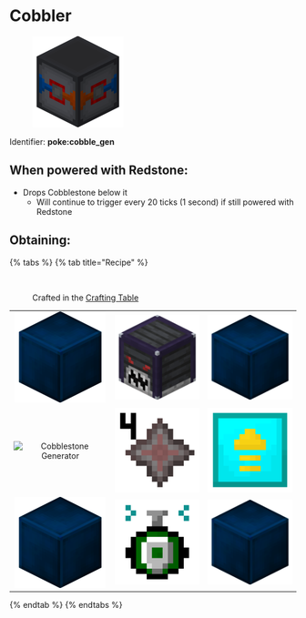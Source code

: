 # Cobbler



<figure><img src="https://github.com/ItsMePok/PFE/blob/wikiAssets/Automation/cobbler.png?raw=true" alt=""><figcaption></figcaption></figure>

Identifier: **poke:cobble\_gen**

## When powered with <img src="https://minecraft.wiki/images/thumb/Redstone_Dust_JE2_BE2.png/150px-Redstone_Dust_JE2_BE2.png?8cf17" alt="" data-size="line">Redstone:

* Drops <img src="https://minecraft.wiki/images/thumb/Cobblestone.png/150px-Cobblestone.png?45867" alt="" data-size="line">Cobblestone below it
  * Will continue to trigger every 20 ticks (1 second) if still powered with <img src="https://minecraft.wiki/images/thumb/Redstone_Dust_JE2_BE2.png/150px-Redstone_Dust_JE2_BE2.png?8cf17" alt="" data-size="line">Redstone



## Obtaining:

{% tabs %}
{% tab title="Recipe" %}
<figure><img src="https://minecraft.wiki/images/thumb/Crafting_Table_JE4_BE3.png/150px-Crafting_Table_JE4_BE3.png?5767f" alt=""><figcaption><p>Crafted in the <a href="https://minecraft.wiki/w/Crafting_Table">Crafting Table</a></p></figcaption></figure>

|                                                                                                  |                                                                                                            |                                                                                                                |
| :----------------------------------------------------------------------------------------------: | :--------------------------------------------------------------------------------------------------------: | :------------------------------------------------------------------------------------------------------------: |
| ![Cobalt Block](https://github.com/ItsMePok/PFE/blob/wikiAssets/OreBlocks/cobalt_block.png?raw=true) |      ![Block Breaker](https://github.com/ItsMePok/PFE/blob/wikiAssets/Automation/block_breaker.png?raw=true)     |        ![Cobalt Block](https://github.com/ItsMePok/PFE/blob/wikiAssets/OreBlocks/cobalt_block.png?raw=true)        |
|           <img src="broken-reference" alt="Cobblestone Generator" data-size="original">          | ![Banished Star x4](https://github.com/ItsMePok/PFE/blob/wikiAssets/wikiMain/banished_star_x4.png?raw=true) | ![Diamond Upgrade Core](https://github.com/ItsMePok/PFE/blob/wikiAssets/wikiMain/diamond_upgrade_core.png?raw=true) |
| ![Cobalt Block](https://github.com/ItsMePok/PFE/blob/wikiAssets/OreBlocks/cobalt_block.png?raw=true) |       ![GPS Module](https://github.com/ItsMePok/PFE/blob/wikiAssets/wikiMain/gps_module.png?raw=true)       |        ![Cobalt Block](https://github.com/ItsMePok/PFE/blob/wikiAssets/OreBlocks/cobalt_block.png?raw=true)        |
{% endtab %}
{% endtabs %}

